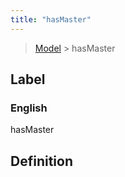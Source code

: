 ```yaml
---
title: "hasMaster"
---
```


> [Model](../../) > hasMaster

## Label

### English
hasMaster


## Definition



    
